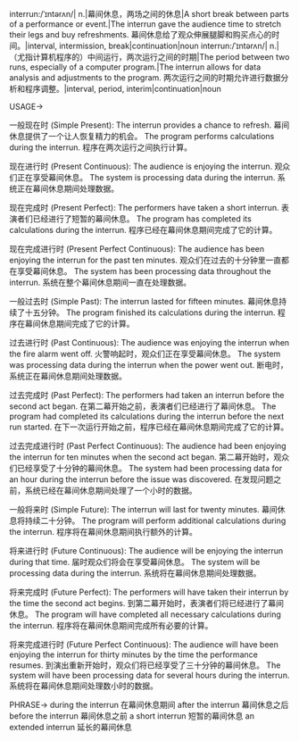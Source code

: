 interrun:/ˈɪntərʌn/| n.|幕间休息，两场之间的休息|A short break between parts of a performance or event.|The interrun gave the audience time to stretch their legs and buy refreshments. 幕间休息给了观众伸展腿脚和购买点心的时间。|interval, intermission, break|continuation|noun
interrun:/ˈɪntərʌn/| n.|（尤指计算机程序的）中间运行，两次运行之间的时期|The period between two runs, especially of a computer program.|The interrun allows for data analysis and adjustments to the program. 两次运行之间的时期允许进行数据分析和程序调整。|interval, period, interim|continuation|noun


USAGE->

一般现在时 (Simple Present):
The interrun provides a chance to refresh. 幕间休息提供了一个让人恢复精力的机会。
The program performs calculations during the interrun. 程序在两次运行之间执行计算。


现在进行时 (Present Continuous):
The audience is enjoying the interrun. 观众们正在享受幕间休息。
The system is processing data during the interrun. 系统正在幕间休息期间处理数据。


现在完成时 (Present Perfect):
The performers have taken a short interrun. 表演者们已经进行了短暂的幕间休息。
The program has completed its calculations during the interrun. 程序已经在幕间休息期间完成了它的计算。


现在完成进行时 (Present Perfect Continuous):
The audience has been enjoying the interrun for the past ten minutes. 观众们在过去的十分钟里一直都在享受幕间休息。
The system has been processing data throughout the interrun. 系统在整个幕间休息期间一直在处理数据。


一般过去时 (Simple Past):
The interrun lasted for fifteen minutes. 幕间休息持续了十五分钟。
The program finished its calculations during the interrun.  程序在幕间休息期间完成了它的计算。


过去进行时 (Past Continuous):
The audience was enjoying the interrun when the fire alarm went off. 火警响起时，观众们正在享受幕间休息。
The system was processing data during the interrun when the power went out. 断电时，系统正在幕间休息期间处理数据。


过去完成时 (Past Perfect):
The performers had taken an interrun before the second act began.  在第二幕开始之前，表演者们已经进行了幕间休息。
The program had completed its calculations during the interrun before the next run started. 在下一次运行开始之前，程序已经在幕间休息期间完成了它的计算。


过去完成进行时 (Past Perfect Continuous):
The audience had been enjoying the interrun for ten minutes when the second act began. 第二幕开始时，观众们已经享受了十分钟的幕间休息。
The system had been processing data for an hour during the interrun before the issue was discovered. 在发现问题之前，系统已经在幕间休息期间处理了一个小时的数据。


一般将来时 (Simple Future):
The interrun will last for twenty minutes. 幕间休息将持续二十分钟。
The program will perform additional calculations during the interrun. 程序将在幕间休息期间执行额外的计算。


将来进行时 (Future Continuous):
The audience will be enjoying the interrun during that time. 届时观众们将会在享受幕间休息。
The system will be processing data during the interrun. 系统将在幕间休息期间处理数据。


将来完成时 (Future Perfect):
The performers will have taken their interrun by the time the second act begins.  到第二幕开始时，表演者们将已经进行了幕间休息。
The program will have completed all necessary calculations during the interrun. 程序将在幕间休息期间完成所有必要的计算。


将来完成进行时 (Future Perfect Continuous):
The audience will have been enjoying the interrun for thirty minutes by the time the performance resumes.  到演出重新开始时，观众们将已经享受了三十分钟的幕间休息。
The system will have been processing data for several hours during the interrun. 系统将在幕间休息期间处理数小时的数据。




PHRASE->
during the interrun 在幕间休息期间
after the interrun 幕间休息之后
before the interrun 幕间休息之前
a short interrun 短暂的幕间休息
an extended interrun  延长的幕间休息
